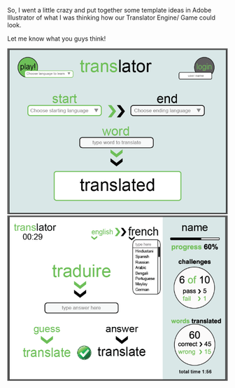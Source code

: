 So, I went a little crazy and put together some template ideas in Adobe Illustrator of what I was thinking how our Translator Engine/ Game could look.

Let me know what you guys think!

![alt tag](main.jpg)
![alt tag](play.jpg)
